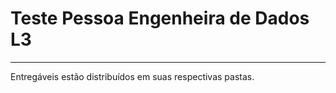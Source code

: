 # Teste Pessoa Engenheira de Dados L3
---

Entregáveis estão distribuídos em suas respectivas pastas. 
